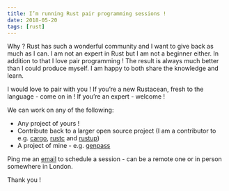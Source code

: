 ```yaml
---
title: I’m running Rust pair programming sessions !
date: 2018-05-20
tags: [rust]
---
```


Why ? Rust has such a wonderful community and I want to give back as much as I can.
I am not an expert in Rust but I am not a beginner either. In addition to that I love pair programming !
The result is always much better than I could produce myself. I am happy to both share the knowledge and learn.

I would love to pair with you !
If you’re a new Rustacean, fresh to the language - come on in ! If you’re an expert - welcome !

We can work on any of the following:

- Any project of yours !
- Contribute back to a larger open source project (I am a contributor to e.g. [cargo](https://github.com/rust-lang/cargo/), [rustc](https://github.com/rust-lang/rust/) and [rustup](https://github.com/rust-lang-nursery/rustup.rs/))
- A project of mine - e.g. [genpass](https://github.com/cyplo/genpass)

Ping me an [email](mailto:rust@cyplo.dev) to schedule a session - can be a remote one or in person somewhere in London.

Thank you !
